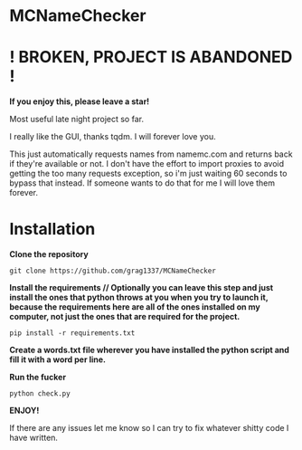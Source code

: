 # MCNameChecker

# ! BROKEN, PROJECT IS ABANDONED ! 

**If you enjoy this, please leave a star!**

Most useful late night project so far.

I really like the GUI, thanks tqdm. I will forever love you.

This just automatically requests names from namemc.com and returns back if they're available or not.
I don't have the effort to import proxies to avoid getting the too many requests exception, so i'm just waiting 60 seconds to bypass that instead.
If someone wants to do that for me I will love them forever.

# Installation

**Clone the repository**
```
git clone https://github.com/grag1337/MCNameChecker
```

**Install the requirements // Optionally you can leave this step and just install the ones that python throws at you when you try to launch it, because the requirements here are all of the ones installed on my computer, not just the ones that are required for the project.**
```
pip install -r requirements.txt
```

**Create a words.txt file wherever you have installed the python script and fill it with a word per line.**

**Run the fucker**
```
python check.py
```

**ENJOY!**

If there are any issues let me know so I can try to fix whatever shitty code I have written.
